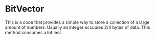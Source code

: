 # BitVector
This is a code that provides a simple way to store a collection of a large amount of numbers. Usually an integer occupies 2/4 bytes of data. This method consumes a lot less
